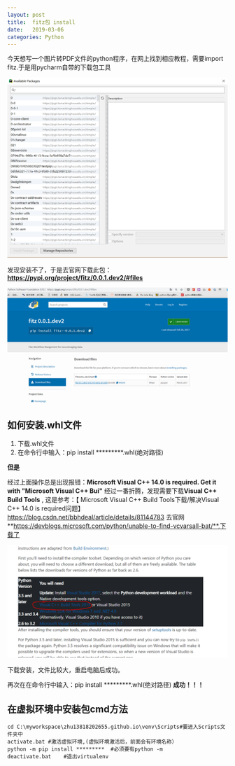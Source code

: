 ```yaml
---
layout: post
title:  fitz包 install
date:   2019-03-06
categories: Python  
---
```


<!-- MarkdownTOC -->




今天想写一个图片转PDF文件的python程序，在网上找到相应教程，需要import fitz.于是用pycharm自带的下载包工具

![pycharm自带的下载包工具](https://github.com/zhu13818202655/zhu13818202655.github.io/raw/master/img/pycharm%E4%B8%8B%E8%BD%BD%E5%8C%85%E7%95%8C%E9%9D%A2.PNG)

发现安装不了，于是去官网下载此包：**https://pypi.org/project/fitz/0.0.1.dev2/#files**

![官网下载fitz](https://github.com/zhu13818202655/zhu13818202655.github.io/raw/master/img/fitz%E5%8C%85%E4%B8%8B%E8%BD%BD%E5%AE%98%E7%BD%91.PNG)

## 如何安装.whl文件

1. 下载.whl文件
2. 在命令行中输入：pip install *********.whl(绝对路径)

**但是**

经过上面操作总是出现报错：**Microsoft Visual C++ 14.0 is required. Get it with "Microsoft Visual C++ Bui"**
经过一番折腾，发现需要下载**Visual C++ Build Tools** , 这是参考：【
Microsoft Visual C++ Build Tools下载/解决Visual C++ 14.0 is required问题】https://blog.csdn.net/bbhdeal/article/details/81144783
去官网**https://devblogs.microsoft.com/python/unable-to-find-vcvarsall-bat/**,下载了

![Visual C++ Build Tools 2015](https://github.com/zhu13818202655/zhu13818202655.github.io/raw/master/img/Visual%202015.PNG)

下载安装，文件比较大，重启电脑后成功。

再次在在命令行中输入：pip install *********.whl(绝对路径)
**成功！！！**

## 在虚拟环境中安装包cmd方法
    
    cd C:\myworkspace\zhu13818202655.github.io\venv\Scripts#要进入Scripts文件夹中
    activate.bat #激活虚拟环境,(虚拟环境激活后，前面会有环境名称）
    python -m pip install *********  #必须要有python -m
    deactivate.bat    #退出virtualenv
    
    
    
    
    
    
   

